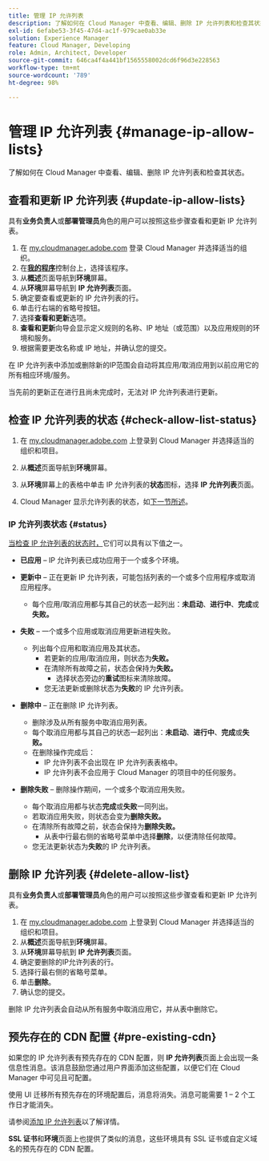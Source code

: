 ```yaml
---
title: 管理 IP 允许列表
description: 了解如何在 Cloud Manager 中查看、编辑、删除 IP 允许列表和检查其状态。
exl-id: 6efabe53-3f45-47d4-ac1f-979cae0ab33e
solution: Experience Manager
feature: Cloud Manager, Developing
role: Admin, Architect, Developer
source-git-commit: 646ca4f4a441bf1565558002dcd6f96d3e228563
workflow-type: tm+mt
source-wordcount: '789'
ht-degree: 98%

---
```


# 管理 IP 允许列表 {#manage-ip-allow-lists}

了解如何在 Cloud Manager 中查看、编辑、删除 IP 允许列表和检查其状态。

## 查看和更新 IP 允许列表 {#update-ip-allow-lists}

具有&#x200B;**业务负责人**&#x200B;或&#x200B;**部署管理员**&#x200B;角色的用户可以按照这些步骤查看和更新 IP 允许列表。

1. 在 [my.cloudmanager.adobe.com](https://my.cloudmanager.adobe.com/) 登录 Cloud Manager 并选择适当的组织。
1. 在&#x200B;**[我的程序](/help/implementing/cloud-manager/navigation.md#my-programs)**&#x200B;控制台上，选择该程序。
1. 从&#x200B;**概述**&#x200B;页面导航到&#x200B;**环境**&#x200B;屏幕。
1. 从&#x200B;**环境**&#x200B;屏幕导航到 **IP 允许列表**&#x200B;页面。
1. 确定要查看或更新的 IP 允许列表的行。
1. 单击行右端的省略号按钮。
1. 选择&#x200B;**查看和更新**&#x200B;选项。
1. **查看和更新**&#x200B;向导会显示定义规则的名称、IP 地址（或范围）以及应用规则的环境和服务。
1. 根据需要更改名称或 IP 地址，并确认您的提交。

在 IP 允许列表中添加或删除新的IP范围会自动将其应用/取消应用到以前应用它的所有相应环境/服务。

当先前的更新正在进行且尚未完成时，无法对 IP 允许列表进行更新。

## 检查 IP 允许列表的状态 {#check-allow-list-status}

1. 在 [my.cloudmanager.adobe.com](https://my.cloudmanager.adobe.com/) 上登录到 Cloud Manager 并选择适当的组织和项目。

1. 从&#x200B;**概述**&#x200B;页面导航到&#x200B;**环境**&#x200B;屏幕。

1. 从&#x200B;**环境**&#x200B;屏幕上的表格中单击 IP 允许列表的&#x200B;**状态**&#x200B;图标，选择 **IP 允许列表**&#x200B;页面。

1. Cloud Manager 显示允许列表的状态，如[下一节所述](#status)。

### IP 允许列表状态 {#status}

[当检查 IP 允许列表的状态时，](#check-allow-list-status)它们可以具有以下值之一。

* **已应用** – IP 允许列表已成功应用于一个或多个环境。

* **更新中** – 正在更新 IP 允许列表，可能包括列表的一个或多个应用程序或取消应用程序。

   * 每个应用/取消应用都与其自己的状态一起列出：**未启动**、**进行中**、**完成**&#x200B;或&#x200B;**失败。**

* **失败** – 一个或多个应用或取消应用更新进程失败。
   * 列出每个应用和取消应用及其状态。
      * 若更新的应用/取消应用，则状态为&#x200B;**失败。**
      * 在清除所有故障之前，状态会保持为&#x200B;**失败。**
         * 选择状态旁边的&#x200B;**重试**&#x200B;图标来清除故障。
      * 您无法更新或删除状态为&#x200B;**失败**&#x200B;的 IP 允许列表。

* **删除中** – 正在删除 IP 允许列表。
   * 删除涉及从所有服务中取消应用列表。
   * 每个取消应用都与其自己的状态一起列出：**未启动**、**进行中**、**完成**&#x200B;或&#x200B;**失败。**
   * 在删除操作完成后：
      * IP 允许列表不会出现在 IP 允许列表表格中。
      * IP 允许列表不会应用于 Cloud Manager 的项目中的任何服务。

* **删除失败** – 删除操作期间，一个或多个取消应用失败。

   * 每个取消应用都与状态&#x200B;**完成**&#x200B;或&#x200B;**失败**&#x200B;一同列出。
   * 若取消应用失败，则状态会变为&#x200B;**删除失败。**
   * 在清除所有故障之前，状态会保持为&#x200B;**删除失败。**
      * 从表中行最右侧的省略号菜单中选择&#x200B;**删除**，以便清除任何故障。
   * 您无法更新状态为&#x200B;**失败**&#x200B;的 IP 允许列表。

## 删除 IP 允许列表 {#delete-allow-list}

具有&#x200B;**业务负责人**&#x200B;或&#x200B;**部署管理员**&#x200B;角色的用户可以按照这些步骤查看和更新 IP 允许列表。

1. 在 [my.cloudmanager.adobe.com](https://my.cloudmanager.adobe.com/) 上登录到 Cloud Manager 并选择适当的组织和项目。
1. 从&#x200B;**概述**&#x200B;页面导航到&#x200B;**环境**&#x200B;屏幕。
1. 从&#x200B;**环境**&#x200B;屏幕导航到 **IP 允许列表**&#x200B;页面。
1. 确定要删除的IP允许列表的行。
1. 选择行最右侧的省略号菜单。
1. 单击&#x200B;**删除**。
1. 确认您的提交。

删除 IP 允许列表会自动从所有服务中取消应用它，并从表中删除它。

## 预先存在的 CDN 配置 {#pre-existing-cdn}

如果您的 IP 允许列表有预先存在的 CDN 配置，则 **IP 允许列表**&#x200B;页面上会出现一条信息性消息。该消息鼓励您通过用户界面添加这些配置，以便它们在 Cloud Manager 中可见且可配置。

使用 UI 迁移所有预先存在的环境配置后，消息将消失。消息可能需要 1 – 2 个工作日才能消失。

请参阅[添加 IP 允许列表](/help/implementing/cloud-manager/ip-allow-lists/add-ip-allow-lists.md)以了解详情。

**SSL 证书**&#x200B;和&#x200B;**环境**&#x200B;页面上也提供了类似的消息，这些环境具有 SSL 证书或自定义域名的预先存在的 CDN 配置。
